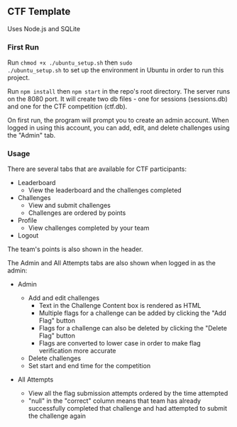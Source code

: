## CTF Template

Uses Node.js and SQLite

### First Run
Run <code>chmod +x ./ubuntu_setup.sh</code> then <code>sudo ./ubuntu_setup.sh</code> to set up the environment in Ubuntu in order to run this project.

Run <code>npm install</code> then <code>npm start</code> in the repo's root directory. The server runs on the 8080 port. It will create two db files - one for sessions (sessions.db) and one for the CTF competition (ctf.db).


On first run, the program will prompt you to create an admin account. When logged in using this account, you can add, edit, and delete challenges using the "Admin" tab.

### Usage
There are several tabs that are available for CTF participants:

- Leaderboard
  - View the leaderboard and the challenges completed
- Challenges
  - View and submit challenges
  - Challenges are ordered by points
- Profile
  - View challenges completed by your team
- Logout

The team's points is also shown in the header.

The Admin and All Attempts tabs are also shown when logged in as the admin:

- Admin
  - Add and edit challenges
    - Text in the Challenge Content box is rendered as HTML
    - Multiple flags for a challenge can be added by clicking the "Add Flag" button
    - Flags for a challenge can also be deleted by clicking the "Delete Flag" button
    - Flags are converted to lower case in order to make flag verification more accurate
  - Delete challenges
  - Set start and end time for the competition

- All Attempts
  - View all the flag submission attempts ordered by the time attempted
  - "null" in the "correct" column means that team has already successfully completed that challenge and had attempted to submit the challenge again
